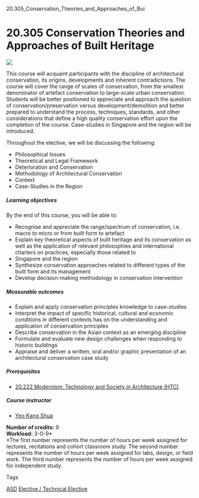 20.305_Conservation_Theories_and_Approaches_of_Bui



20.305 Conservation Theories and Approaches of Built Heritage
=============================================================

![](https://www.sutd.edu.sg/wp-content/uploads/2024/12/featured-image-20305_7914401.jpeg)

This course will acquaint participants with the discipline of architectural conservation, its origins, developments and inherent contradictions. The course will cover the range of scales of conservation, from the smallest denominator of artefact conservation to large-scale urban conservation. Students will be better positioned to appreciate and approach the question of conservation/preservation versus development/demolition and better prepared to understand the process, techniques, standards, and other considerations that define a high quality conservation effort upon the completion of the course. Case-studies in Singapore and the region will be introduced.

Throughout the elective, we will be discussing the following:

* Philosophical Issues
* Theoretical and Legal Framework
* Deterioration and Conservation
* Methodology of Architectural Conservation
* Context
* Case-Studies in the Region

##### **Learning objectives**

By the end of this course, you will be able to:

* Recognise and appreciate the range/spectrum of conservation, i.e. macro to micro or from built form to artefact
* Explain key theoretical aspects of built heritage and its conservation as well as the application of relevant philosophies and international charters on practices, especially those related to
* Singapore and the region
* Synthesize conservation approaches related to different types of the built form and its management
* Develop decision-making methodology in conservation intervention

##### **Measurable outcomes**

* Explain and apply conservation principles knowledge to case-studies
* Interpret the impact of specific historical, cultural and economic conditions in different contexts has on the understanding and application of conservation principles
* Describe conservation in the Asian context as an emerging discipline
* Formulate and evaluate new design challenges when responding to historic buildings
* Appraise and deliver a written, oral and/or graphic presentation of an architectural conservation case study

##### **Prerequisites**

* [20.222 Modernism: Technology and Society in Architecture (HTC)](/course/20-222-modernism-technology-and-society-in-architecture-htc/ "20.222 History, Theory and Culture 2")

##### **Course instructor**

* [Yeo Kang Shua](/profile/yeo-kang-shua/)

**Number of credits:** 9  
**Workload:** 3-0-9\*  
\*The first number represents the number of hours per week assigned for lectures, recitations and cohort classroom study. The second number represents the number of hours per week assigned for labs, design, or field work. The third number represents the number of hours per week assigned for independent study.

Tags

[ASD](/education/undergraduate/courses/?pillar-cluster=1167)
[Elective / Technical Elective](/education/undergraduate/courses/?course-type=853)

